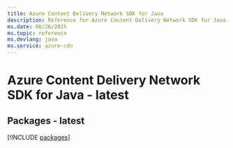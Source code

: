```yaml
---
title: Azure Content Delivery Network SDK for Java
description: Reference for Azure Content Delivery Network SDK for Java
ms.date: 08/26/2025
ms.topic: reference
ms.devlang: java
ms.service: azure-cdn
---
```

# Azure Content Delivery Network SDK for Java - latest
## Packages - latest
[!INCLUDE [packages](content-delivery-network-index.md)]